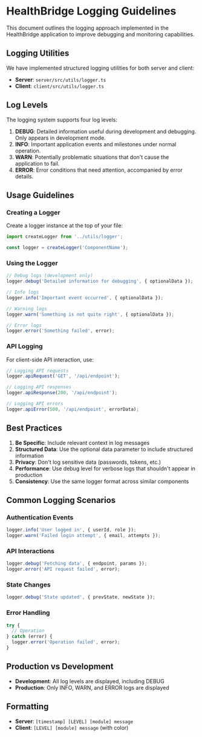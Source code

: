 # HealthBridge Logging Guidelines

This document outlines the logging approach implemented in the HealthBridge application to improve debugging and monitoring capabilities.

## Logging Utilities

We have implemented structured logging utilities for both server and client:

- **Server**: `server/src/utils/logger.ts`
- **Client**: `client/src/utils/logger.ts`

## Log Levels

The logging system supports four log levels:

1. **DEBUG**: Detailed information useful during development and debugging. Only appears in development mode.
2. **INFO**: Important application events and milestones under normal operation.
3. **WARN**: Potentially problematic situations that don't cause the application to fail.
4. **ERROR**: Error conditions that need attention, accompanied by error details.

## Usage Guidelines

### Creating a Logger

Create a logger instance at the top of your file:

```typescript
import createLogger from '../utils/logger';

const logger = createLogger('ComponentName');
```

### Using the Logger

```typescript
// Debug logs (development only)
logger.debug('Detailed information for debugging', { optionalData });

// Info logs
logger.info('Important event occurred', { optionalData });

// Warning logs
logger.warn('Something is not quite right', { optionalData });

// Error logs
logger.error('Something failed', error);
```

### API Logging

For client-side API interaction, use:

```typescript
// Logging API requests
logger.apiRequest('GET', '/api/endpoint');

// Logging API responses
logger.apiResponse(200, '/api/endpoint');

// Logging API errors
logger.apiError(500, '/api/endpoint', errorData);
```

## Best Practices

1. **Be Specific**: Include relevant context in log messages
2. **Structured Data**: Use the optional data parameter to include structured information
3. **Privacy**: Don't log sensitive data (passwords, tokens, etc.)
4. **Performance**: Use debug level for verbose logs that shouldn't appear in production
5. **Consistency**: Use the same logger format across similar components

## Common Logging Scenarios

### Authentication Events

```typescript
logger.info('User logged in', { userId, role });
logger.warn('Failed login attempt', { email, attempts });
```

### API Interactions

```typescript
logger.debug('Fetching data', { endpoint, params });
logger.error('API request failed', error);
```

### State Changes

```typescript
logger.debug('State updated', { prevState, newState });
```

### Error Handling

```typescript
try {
  // Operation
} catch (error) {
  logger.error('Operation failed', error);
}
```

## Production vs Development

- **Development**: All log levels are displayed, including DEBUG
- **Production**: Only INFO, WARN, and ERROR logs are displayed

## Formatting

- **Server**: `[timestamp] [LEVEL] [module] message`
- **Client**: `[LEVEL] [module] message` (with color)
